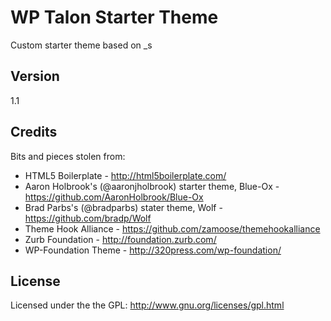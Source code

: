 # WP Talon Starter Theme #

Custom starter theme based on _s

## Version ##

1.1

## Credits ##

Bits and pieces stolen from:
* HTML5 Boilerplate - http://html5boilerplate.com/
* Aaron Holbrook's (@aaronjholbrook) starter theme, Blue-Ox - https://github.com/AaronHolbrook/Blue-Ox
* Brad Parbs's (@bradparbs) stater theme, Wolf - https://github.com/bradp/Wolf
* Theme Hook Alliance - https://github.com/zamoose/themehookalliance
* Zurb Foundation - http://foundation.zurb.com/
* WP-Foundation Theme - http://320press.com/wp-foundation/

## License ##

Licensed under the the GPL: http://www.gnu.org/licenses/gpl.html